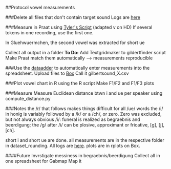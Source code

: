 ##Protocol vowel measurements

###Delete all files that don't contain target sound
Logs are [here](www.utexas.edu)

###Measure in Praat using [Tyler's Script](http://lingtools.uoregon.edu/scripts/vowel_capture_aug09.praat) (adapted v on HD)
If several tokens in one recording, use the first one. 

In Gluehwuermchen, the second vowel was extracted for short ue



Collect all output in a folder
**To Do:**
Add Textgridmaker to gildertfinder script
Make Praat match them automatically
--> measurements reproducible


###Use the [dataadder](https://raw.githubusercontent.com/patrickschu/tgdp/master/summer16/gilberttools/dataadder_0717.py) to automatically enter measurements into the spreadsheet.
Upload files to [Box](https://utexas.box.com/s/avmuz7tr96lckzwu9xoogvbnh7x6ae0u)
Call it gilbertsound_X.csv

###Plot vowel chart in R using the R script
Make F1/F2 and F1/F3 plots

###Measure 
Measure Euclidean distance btwn i and ue per speaker using compute_distance.py


###Notes
the /r/ that follows makes things difficult for all /ue/ words
the /i/ in honig is variably followed by a /k/ or a /ch/, or zero. Zero was excluded, but not always obvious
/i/: funeral is realized as begraebnis and beerdigung; the /g/ after /i/ can be plosive, approximant or fricative, [g], [j], [ch]. 

short i and short ue are done. all measurements are in the respective folder in dataset_rounding. All logs are [here](https://utexas.box.com/s/h7j7m0zw3ktgms9t20hdlfwdpvkm19s0).
plots are in rplots on Box. 

####Future
Invrstigate messiness in begraebnis/beerdigung
Collect all in one spreadsheet for Gabmap
Map it